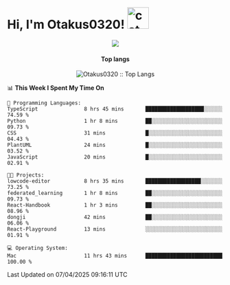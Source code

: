 <h1> Hi, I'm Otakus0320! <img src="https://media.giphy.com/media/mGcNjsfWAjY5AEZNw6/giphy.gif" width="50" alt="cat"></h1>

<p align="center"><a href="https://wakatime.com/@044d69d0-1253-4f60-96b6-5d19a0f9dde5"><img src="https://wakatime.com/badge/user/044d69d0-1253-4f60-96b6-5d19a0f9dde5.svg" /></a></p>

<h4 align="center">Top langs</h4>

<p align="center"><img src="https://github-readme-stats.vercel.app/api/top-langs/?username=Otakus0320&langs_count=10&theme=tokyonight&layout=compact&timestamp={{random_number}}" alt="Otakus0320 :: Top Langs" /></p>

<!--START_SECTION:waka-->
📊 **This Week I Spent My Time On** 

```text
💬 Programming Languages: 
TypeScript               8 hrs 45 mins       ███████████████████░░░░░░   74.59 % 
Python                   1 hr 8 mins         ██░░░░░░░░░░░░░░░░░░░░░░░   09.73 % 
CSS                      31 mins             █░░░░░░░░░░░░░░░░░░░░░░░░   04.43 % 
PlantUML                 24 mins             █░░░░░░░░░░░░░░░░░░░░░░░░   03.52 % 
JavaScript               20 mins             █░░░░░░░░░░░░░░░░░░░░░░░░   02.91 % 

🐱‍💻 Projects: 
lowcode-editor           8 hrs 35 mins       ██████████████████░░░░░░░   73.25 % 
federated_learning       1 hr 8 mins         ██░░░░░░░░░░░░░░░░░░░░░░░   09.73 % 
React-Handbook           1 hr 3 mins         ██░░░░░░░░░░░░░░░░░░░░░░░   08.96 % 
dongji                   42 mins             ██░░░░░░░░░░░░░░░░░░░░░░░   06.06 % 
React-Playground         13 mins             ░░░░░░░░░░░░░░░░░░░░░░░░░   01.91 % 

💻 Operating System: 
Mac                      11 hrs 43 mins      █████████████████████████   100.00 % 
```


 Last Updated on 07/04/2025 09:16:11 UTC
<!--END_SECTION:waka-->
